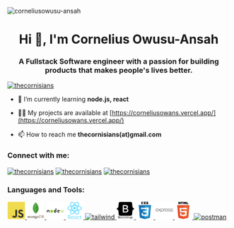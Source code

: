 
![corneliusowusu-ansah](https://user-images.githubusercontent.com/84820874/173140548-bb04aa91-1c78-4d6e-b882-35a447eac015.png)

<h1 align="center">Hi 👋, I'm Cornelius Owusu-Ansah</h1>
<h3 align="center">A Fullstack Software engineer with a passion for building products that makes people's lives better.</h3>

<p align="left"> <a href="https://twitter.com/thecornisians" target="blank"><img src="https://img.shields.io/twitter/follow/thecornisians?logo=twitter&style=for-the-badge" alt="thecornisians" /></a> </p>

- 🌱 I’m currently learning **node.js, react**

- 👨‍💻 My projects are available at [https://corneliusowans.vercel.app/](https://corneliusowans.vercel.app/)

- 📫 How to reach me **thecornisians(at)gmail.com**

<h3 align="left">Connect with me:</h3>
<p align="left">
<a href="https://codepen.io/thecornisians" target="blank"><img align="center" src="https://raw.githubusercontent.com/rahuldkjain/github-profile-readme-generator/master/src/images/icons/Social/codepen.svg" alt="thecornisians" height="30" width="40" /></a>
<a href="https://twitter.com/thecornisians" target="blank"><img align="center" src="https://raw.githubusercontent.com/rahuldkjain/github-profile-readme-generator/master/src/images/icons/Social/twitter.svg" alt="thecornisians" height="30" width="40" /></a>
<a href="https://instagram.com/thecornisians" target="blank"><img align="center" src="https://raw.githubusercontent.com/rahuldkjain/github-profile-readme-generator/master/src/images/icons/Social/instagram.svg" alt="thecornisians" height="30" width="40" /></a>
</p>

<h3 align="left">Languages and Tools:</h3>
<p align="left"> <a href="https://developer.mozilla.org/en-US/docs/Web/JavaScript" target="_blank" rel="noreferrer"> <img src="https://raw.githubusercontent.com/devicons/devicon/master/icons/javascript/javascript-original.svg" alt="javascript" width="40" height="40"/> </a> <a href="https://www.mongodb.com/" target="_blank" rel="noreferrer"> <img src="https://raw.githubusercontent.com/devicons/devicon/master/icons/mongodb/mongodb-original-wordmark.svg" alt="mongodb" width="40" height="40"/> </a> <a href="https://nodejs.org" target="_blank" rel="noreferrer"> <img src="https://raw.githubusercontent.com/devicons/devicon/master/icons/nodejs/nodejs-original-wordmark.svg" alt="nodejs" width="40" height="40"/> </a> <a href="https://reactjs.org/" target="_blank" rel="noreferrer"> <img src="https://raw.githubusercontent.com/devicons/devicon/master/icons/react/react-original-wordmark.svg" alt="react" width="40" height="40"/> </a> <a href="https://tailwindcss.com/" target="_blank" rel="noreferrer"> <img src="https://www.vectorlogo.zone/logos/tailwindcss/tailwindcss-icon.svg" alt="tailwind" width="40" height="40"/> </a>  <a href="https://getbootstrap.com" target="_blank" rel="noreferrer"> <img src="https://raw.githubusercontent.com/devicons/devicon/master/icons/bootstrap/bootstrap-plain-wordmark.svg" alt="bootstrap" width="40" height="40"/> </a> <a href="https://www.w3schools.com/css/" target="_blank" rel="noreferrer"> <img src="https://raw.githubusercontent.com/devicons/devicon/master/icons/css3/css3-original-wordmark.svg" alt="css3" width="40" height="40"/> </a> <a href="https://expressjs.com" target="_blank" rel="noreferrer"> <img src="https://raw.githubusercontent.com/devicons/devicon/master/icons/express/express-original-wordmark.svg" alt="express" width="40" height="40"/> </a> <a href="https://www.w3.org/html/" target="_blank" rel="noreferrer"> <img src="https://raw.githubusercontent.com/devicons/devicon/master/icons/html5/html5-original-wordmark.svg" alt="html5" width="40" height="40"/> </a> <a href="https://postman.com" target="_blank" rel="noreferrer"> <img src="https://www.vectorlogo.zone/logos/getpostman/getpostman-icon.svg" alt="postman" width="40" height="40"/> </a></p>

<!-- <p><img align="center" src="https://github-readme-streak-stats.herokuapp.com/?user=thecornisians&" alt="thecornisians" /></p> -->

